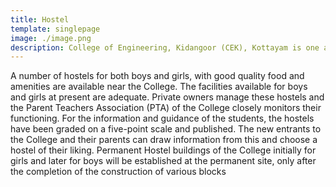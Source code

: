 ```yaml
---
title: Hostel
template: singlepage
image: ./image.png
description: College of Engineering, Kidangoor (CEK), Kottayam is one among the premier institutions in the state. The college is governed by the Co-operative Academy of Professional Education established by the Government of Kerala. The admissions are based on the rank obtained by the students in the State Entrance examinations and functioning of the college is according to the rules and regulations formulated by the Government of Kerala.
---
```



A number of hostels for both boys and girls, with good quality food and amenities are available near the College. The facilities available for boys and girls at present are adequate. Private owners manage these hostels and the Parent Teachers Association (PTA) of the College closely monitors their functioning. For the information and guidance of the students, the hostels have been graded on a five-point scale and published. The new entrants to the College and their parents can draw information from this and choose a hostel of their liking. Permanent Hostel buildings of the College initially for girls and later for boys will be established at the permanent site, only after the completion of the construction of various blocks